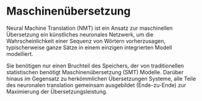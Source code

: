 # Maschinenübersetzung

Neural Machine Translation (NMT) ist ein Ansatz zur maschinellen Übersetzung ein künstliches neuronales Netzwerk, um die Wahrscheinlichkeit einer Sequenz von Wörtern vorherzusagen, typischerweise ganze Sätze in einem einzigen integrierten Modell modelliert.

Sie benötigen nur einen Bruchteil des Speichers, der von traditionellen statistischen benötigt Maschinenübersetzung (SMT) Modelle. Darüber hinaus im Gegensatz zu herkömmlichen Übersetzungen Systeme, alle Teile des neuronalen translation gemeinsam ausgebildet (Ende-zu-Ende) zur Maximierung der Übersetzungsleistung.
